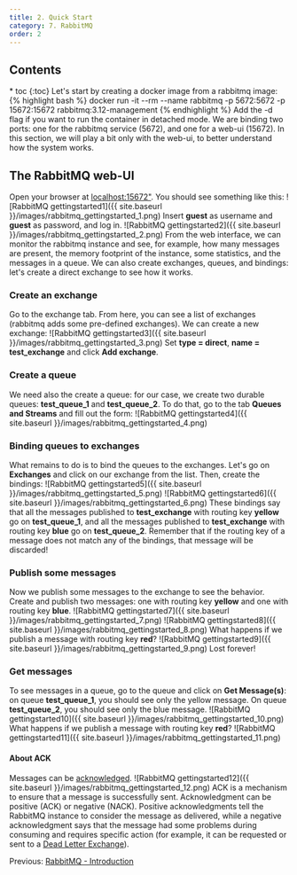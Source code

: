 ```yaml
---
title: 2. Quick Start
category: 7. RabbitMQ
order: 2
---
```

<h2>Contents</h2>
* toc
{:toc}
Let's start by creating a docker image from a rabbitmq image:
{% highlight bash %}
docker run -it --rm --name rabbitmq -p 5672:5672 -p 15672:15672 rabbitmq:3.12-management
{% endhighlight %}
Add the -d flag if you want to run the container in detached mode.
We are binding two ports: one for the rabbitmq service (5672), and one for a web-ui (15672). In this section, we will play a bit only with the web-ui, to better understand how the system works.

## The RabbitMQ web-UI
Open your browser at <a target="_blank" rel="noopener noreferrer" href="localhost:15672">localhost:15672"</a>. You should see something like this:
![RabbitMQ gettingstarted1]({{ site.baseurl }}/images/rabbitmq_gettingstarted_1.png)
Insert **guest** as username and **guest** as password, and log in.
![RabbitMQ gettingstarted2]({{ site.baseurl }}/images/rabbitmq_gettingstarted_2.png)
From the web interface, we can monitor the rabbitmq instance and see, for example, how many messages are present, the memory footprint of the instance, some statistics, and the messages in a queue. We can also create exchanges, queues, and bindings: let's create a direct exchange to see how it works.
### Create an exchange
Go to the exchange tab. From here, you can see a list of exchanges (rabbitmq adds some pre-defined exchanges). We can create a new exchange:
![RabbitMQ gettingstarted3]({{ site.baseurl }}/images/rabbitmq_gettingstarted_3.png)
Set **type = direct**, **name = test_exchange** and click **Add exchange**.

### Create a queue
We need also the create a queue: for our case, we create two durable queues: **test_queue_1** and **test_queue_2**. To do that, go to the tab **Queues and Streams** and fill out the form:
![RabbitMQ gettingstarted4]({{ site.baseurl }}/images/rabbitmq_gettingstarted_4.png)
### Binding queues to exchanges
What remains to do is to bind the queues to the exchanges. Let's go on **Exchanges** and click on our exchange from the list. Then, create the bindings: 
![RabbitMQ gettingstarted5]({{ site.baseurl }}/images/rabbitmq_gettingstarted_5.png)
![RabbitMQ gettingstarted6]({{ site.baseurl }}/images/rabbitmq_gettingstarted_6.png)
These bindings say that all the messages published to **test_exchange** with routing key **yellow** go on **test_queue_1**, and all the messages published to **test_exchange** with routing key **blue** go on **test_queue_2**. Remember that if the routing key of a message does not match any of the bindings, that message will be discarded!
### Publish some messages
Now we publish some messages to the exchange to see the behavior. Create and publish two messages: one with routing key **yellow** and one with routing key **blue**. 
![RabbitMQ gettingstarted7]({{ site.baseurl }}/images/rabbitmq_gettingstarted_7.png)
![RabbitMQ gettingstarted8]({{ site.baseurl }}/images/rabbitmq_gettingstarted_8.png)
What happens if we publish a message with routing key **red**? 
![RabbitMQ gettingstarted9]({{ site.baseurl }}/images/rabbitmq_gettingstarted_9.png)
Lost forever!

### Get messages
To see messages in a queue, go to the queue and click on **Get Message(s)**: on queue **test_queue_1**, you should see only the yellow message. On queue **test_queue_2**, you should see only the blue message.
![RabbitMQ gettingstarted10]({{ site.baseurl }}/images/rabbitmq_gettingstarted_10.png)
What happens if we publish a message with routing key **red**? 
![RabbitMQ gettingstarted11]({{ site.baseurl }}/images/rabbitmq_gettingstarted_11.png)
#### About ACK
Messages can be <a target="_blank" rel="noopener noreferrer" href="https://www.rabbitmq.com/confirms.html">acknowledged</a>. 
![RabbitMQ gettingstarted12]({{ site.baseurl }}/images/rabbitmq_gettingstarted_12.png)
ACK is a mechanism to ensure that a message is successfully sent. Acknowledgment can be positive (ACK) or negative (NACK). Positive acknowledgments tell the RabbitMQ instance to consider the message as delivered, while a negative acknowledgment says that the message had some problems during consuming and requires specific action (for example, it can be requested or sent to a <a target="_blank" rel="noopener noreferrer" href="https://www.rabbitmq.com/dlx.html">Dead Letter Exchange</a>).
<div>
Previous: <a href="/SoftwareArchitecture/rabbitmq/introduction">RabbitMQ - Introduction</a> 
</div>